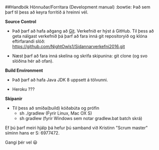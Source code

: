 ﻿##Handbók Hönnuðar/Forritara (Development manual) :bowtie:
Það sem þarf til þess að keyra forritið á hreinni vél.

**Source Control**

 * Það þarf að hafa aðgang að [Git](https://github.com). Verkefnið er hýst á GitHub. 
   Til þess að geta nálgast verkefnið þá þarf að fara 
   inná git repositoryið og klóna eftirfarandi slóð:
   https://github.com/NightOwls1/Sidannarverkefni2016.git

 * Næst þarf að fara inná skelina og skrifa skipunina: 
   git clone (og svo slóðina hér að ofan).



**Build Environment**

 * Það þarf að hafa Java JDK 8 uppsett á tölvunni.

 * Heroku ???

**Skipanir**

 * Til þess að smíða(build) kóðabúta og prófin
   * sh ./gradlew <task> (Fyrir Linux, Mac OX S)
   * sh gradlew <task> (fyrir Windows sem notar gradlew.bat batch skrá)




Ef þú þarf meiri hjálp þá hefur þú samband við Kristinn "Scrum master" 
síminn hans er S: 6977472.


Gangi þér vel :smiley:

